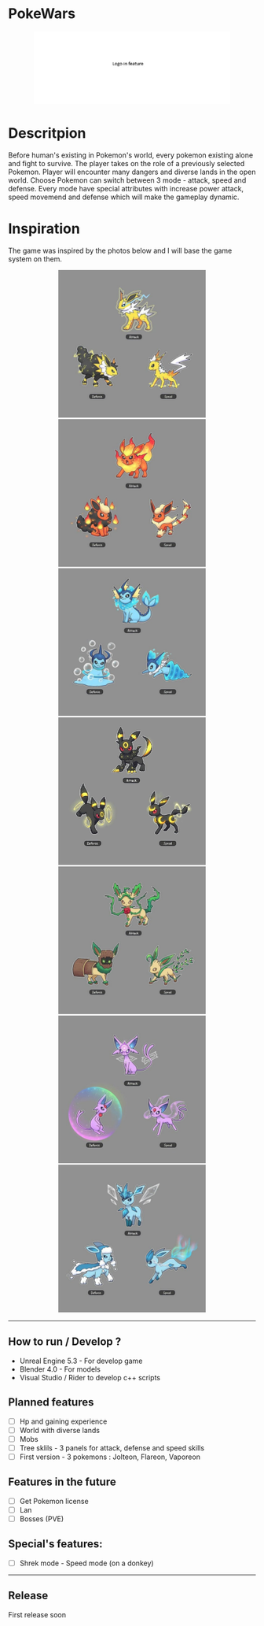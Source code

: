 # PokeWars

<div align="center">

  <img src="readme/pokeWars.jpg" alt="logoInFeature" width="400" class="logo"/>

</div>

# Descritpion
Before human's existing in Pokemon's world, every pokemon existing alone and fight to survive.
The player takes on the role of a previously selected Pokemon.
Player will encounter many dangers and diverse lands in the open world.
Choose Pokemon can switch between 3 mode - attack, speed and defense. 
Every mode have special attributes with increase power attack, speed movemend and defense which will make the gameplay dynamic.

# Inspiration
The game was inspired by the photos below and I will base the game system on them.

<div align="center">

  <img src="readme/Jolteon.jpg" alt="logoInFeature" width="300" class="logo"/>
  <img src="readme/Flareon.jpg" alt="logoInFeature" width="300" class="logo"/>
  <img src="readme/Vaporeon.jpg" alt="logoInFeature" width="300" class="logo"/>
  <img src="readme/Umbreon.jpg" alt="logoInFeature" width="300" class="logo"/>
  <img src="readme/Leafeon.jpg" alt="logoInFeature" width="300" class="logo"/>
  <img src="readme/Espeon.jpg" alt="logoInFeature" width="300" class="logo"/>
  <img src="readme/Glaceon.jpg" alt="logoInFeature" width="300" class="logo"/>

</div>

---

## How to run / Develop ?
+ Unreal Engine 5.3 - For develop game 
+ Blender 4.0 - For models 
+ Visual Studio / Rider to develop c++ scripts  

## Planned features
- [ ] Hp and gaining experience
- [ ] World with diverse lands 
- [ ] Mobs
- [ ] Tree sklils - 3 panels for attack, defense and speed skills
- [ ] First version - 3 pokemons : Jolteon, Flareon, Vaporeon

## Features in the future
- [ ] Get Pokemon license
- [ ] Lan
- [ ] Bosses (PVE)

## Special's features:
- [ ] Shrek mode - Speed mode (on a donkey)

---
## Release
First release soon
